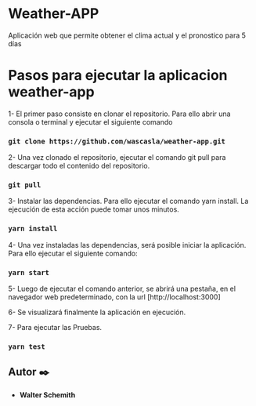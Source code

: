 # Weather-APP

Aplicación web que permite obtener el clima actual y el pronostico para 5 días

# Pasos para ejecutar la aplicacion weather-app

1- El primer paso consiste en clonar el repositorio. Para ello abrir una consola o terminal y ejecutar el siguiente comando 

### `git clone https://github.com/wascasla/weather-app.git` 

2- Una vez clonado el repositorio, ejecutar el comando git pull para descargar todo el contenido del repositorio.

### `git pull` 

3- Instalar las dependencias. Para ello ejecutar el comando yarn install. La ejecución de esta acción puede tomar unos minutos. 

### `yarn install`

4- Una vez instaladas las dependencias, será posible iniciar la aplicación. Para ello ejecutar el siguiente comando: 

### `yarn start`

5- Luego de ejecutar el comando anterior, se abrirá una pestaña, en el navegador web predeterminado, con la url [http://localhost:3000] 

6- Se visualizará finalmente la aplicación en ejecución.

7- Para ejecutar las Pruebas.

### `yarn test`

## Autor ✒️

* **Walter Schemith**